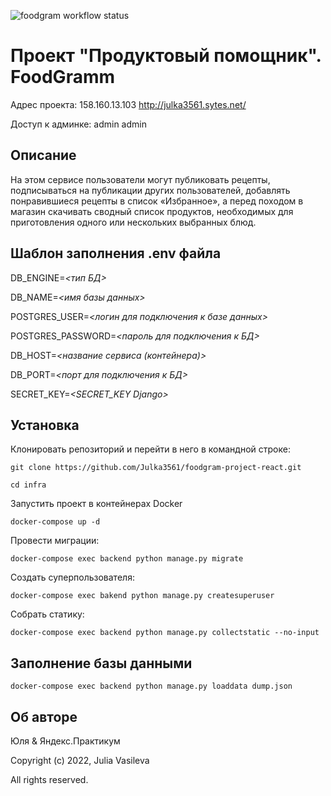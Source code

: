 ![foodgram workflow status](https://github.com/julka3561/foodgram-project-react/actions/workflows/main.yml/badge.svg)

# Проект "Продуктовый помощник". FoodGramm

Адрес проекта: 158.160.13.103 http://julka3561.sytes.net/

Доступ к админке: admin admin

## Описание

На этом сервисе пользователи могут публиковать рецепты, подписываться на публикации других пользователей, добавлять понравившиеся рецепты в список «Избранное», а перед походом в магазин скачивать сводный список продуктов, необходимых для приготовления одного или нескольких выбранных блюд.

## Шаблон заполнения .env файла

DB_ENGINE=*<тип БД>*

DB_NAME=*<имя базы данных>*

POSTGRES_USER=*<логин для подключения к базе данных>*

POSTGRES_PASSWORD=*<пароль для подключения к БД>*

DB_HOST=*<название сервиса (контейнера)>*

DB_PORT=*<порт для подключения к БД>*

SECRET_KEY=*<SECRET_KEY Django>*

## Установка

Клонировать репозиторий и перейти в него в командной строке:
```
git clone https://github.com/Julka3561/foodgram-project-react.git
```

```
cd infra
```

Запустить проект в контейнерах Docker

```
docker-compose up -d
```
Провести миграции: 

```
docker-compose exec backend python manage.py migrate
```

Создать суперпользователя:

```
docker-compose exec bakend python manage.py createsuperuser
```
Собрать статику:

```
docker-compose exec backend python manage.py collectstatic --no-input
```

## Заполнение базы данными

```
docker-compose exec backend python manage.py loaddata dump.json 
```
## Об авторе
Юля & Яндекс.Практикум

Copyright (c) 2022, Julia Vasileva

All rights reserved.

